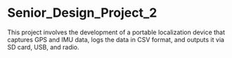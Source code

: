 # Senior_Design_Project_2
This project involves the development of a portable localization device that captures GPS and IMU data, logs the data in CSV format, and outputs it via SD card, USB, and radio. 
